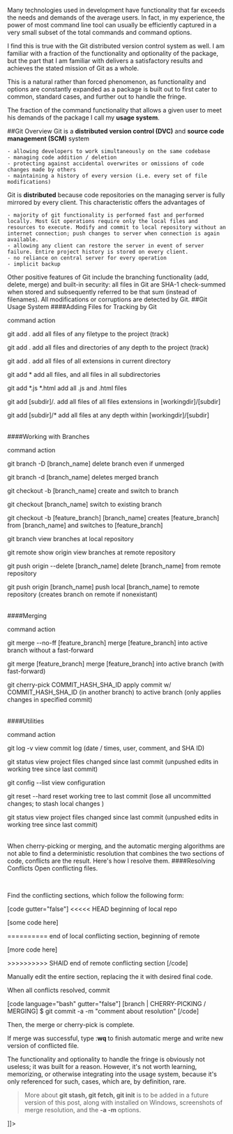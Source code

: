 
Many technologies used in development have functionality that far exceeds the needs and demands of the average users. In fact, in my experience, the power of most command line tool can usually be efficiently captured in a very small subset of the total commands and command options.

I find this is true with the Git distributed version control system as well. I am familiar with a fraction of the functionality and optionality of the package, but the part that I am familiar with delivers a satisfactory results and achieves the stated mission of Git as a whole.

This is a natural rather than forced phenomenon, as functionality and options are constantly expanded as a package is built out to first cater to common, standard cases, and further out to handle the fringe.

The fraction of the command functionality that allows a given user to meet his demands of the package I call my <strong>usage system</strong>.

##Git Overview
Git is a <strong>distributed version control (DVC)</strong> and <strong>source code management (SCM)</strong> system

	- allowing developers to work simultaneously on the same codebase
	- managing code addition / deletion
	- protecting against accidental overwrites or omissions of code changes made by others
	- maintaining a history of every version (i.e. every set of file modifications)

Git is <strong>distributed</strong> because code repositories on the managing server is fully mirrored by every client. This characteristic offers the advantages of

	- majority of git functionality is performed fast and performed locally. Most Git operations require only the local files and resources to execute. Modify and commit to local repository without an internet connection; push changes to server when connection is again available.
	- allowing any client can restore the server in event of server failure. Entire project history is stored on every client.
	- no reliance on central server for every operation
	- implicit backup

Other positive features of Git include the branching functionality (add, delete, merge) and built-in security: all files in Git are SHA-1 check-summed when stored and subsequently referred to be that sum (instead of filenames). All modifications or corruptions are detected by Git.
##Git Usage System
####Adding Files for Tracking by Git
<table style="width:100%;border:none;table-layout:fixed;"><colgroup> <col style="width:50%;" span="1" /></colgroup>
<tbody>

command
action


git add *.*
add all files of any filetype to the project (track)


git add .
add all files and directories of any depth to the project (track)


git add *.*
add all files of all extensions in current directory


git add *
add all files, and all files in all subdirectories


git add *.js *.html
add all .js and .html files


git add [subdir]/*.*
add all files of all files extensions in [workingdir]/[subdir]


git add [subdir]/*
add all files at any depth within [workingdir]/[subdir]

</tbody>
</table>
####Working with Branches
<table style="width:100%;border:none;table-layout:fixed;"><colgroup> <col style="width:50%;" span="1" /></colgroup>
<tbody>

command
action


git branch -D [branch_name]
delete branch even if unmerged


git branch -d [branch_name]
deletes merged branch


git checkout -b [branch_name]
create and switch to branch


git checkout [branch_name]
switch to existing branch


git checkout -b [feature_branch] [branch_name]
creates [feature_branch] from [branch_name] and switches to [feature_branch]


git branch
view branches at local repository


git remote show origin
view branches at remote repository


git push origin --delete [branch_name]
delete [branch_name] from remote repository


git push origin [branch_name]
push local [branch_name] to remote repository (creates branch on remote if nonexistant)

</tbody>
</table>
####Merging
<table style="width:100%;border:none;table-layout:fixed;"><colgroup> <col style="width:50%;" span="1" /></colgroup>
<tbody>

command
action


git merge --no-ff [feature_branch]
merge [feature_branch] into active branch without a fast-forward


git merge [feature_branch]
merge [feature_branch] into active branch (with fast-forward)


git cherry-pick COMMIT_HASH_SHA_ID
apply commit w/ COMMIT_HASH_SHA_ID (in another branch) to active branch (only applies changes in specified commit)

</tbody>
</table>
####Utilities
<table style="width:100%;border:none;table-layout:fixed;"><colgroup> <col style="width:50%;" span="1" /></colgroup>
<tbody>

command
action


git log -v
view commit log (date / times, user, comment, and SHA ID)


git status
view project files changed since last commit (unpushed edits in working tree since last commit)


git config --list
view configuration


git reset --hard
reset working tree to last commit (lose all uncommitted changes; to stash local changes )


git status
view project files changed since last commit (unpushed edits in working tree since last commit)

</tbody>
</table>
When cherry-picking or merging, and the automatic merging algorithms are not able to find a deterministic resolution that combines the two sections of code, conflicts are the result. Here's how I resolve them.
####Resolving Conflicts
Open conflicting files.

&nbsp;

Find the conflicting sections, which follow the following form:

[code gutter="false"]
&lt;&lt;&lt;&lt;&lt; HEAD beginning of local repo

[some code here]

========== end of local conflicting section, beginning of remote

[more code here]

&gt;&gt;&gt;&gt;&gt;&gt;&gt;&gt;&gt;&gt; SHAID end of remote conflicting section
[/code]

Manually edit the entire section, replacing the it with desired final code.

When all conflicts resolved, commit

[code language="bash" gutter="false"]
[branch | CHERRY-PICKING / MERGING] $ git commit -a -m &quot;comment about resolution&quot;
[/code]

Then, the merge or cherry-pick is complete.

If merge was successful, type :<span style="font-weight:bold;">wq </span> to finish automatic merge and write new version of conflicted file.

The functionality and optionality to handle the fringe is obviously not useless; it was built for a reason. However, it's not worth learning, memorizing, or otherwise integrating into the usage system, because it's only referenced for such, cases, which are, by definition, rare.
<blockquote>More about <strong>git stash, git fetch, git init</strong> is to be added in a future version of this post, along with installed on Windows, screenshots of merge resolution, and the <strong>-a -m </strong>options.</blockquote>]]></content:encoded>

